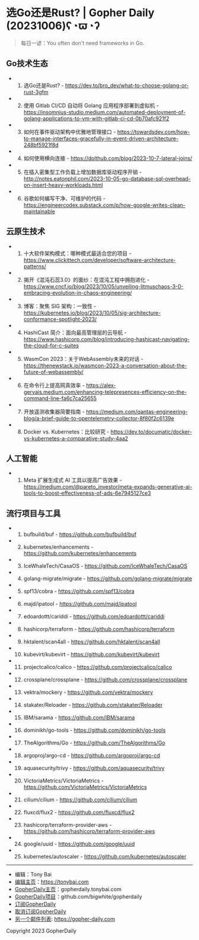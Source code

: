 # 选Go还是Rust? | Gopher Daily (20231006)ʕ◔ϖ◔ʔ

>每日一谚：You often don't need frameworks in Go.

## Go技术生态


- 1. 选Go还是Rust? - https://dev.to/bro_dev/what-to-choose-golang-or-rust-3gfm

- 2. 使用 Gitlab CI/CD 自动将 Golang 应用程序部署到虚拟机 - https://insomnius-studio.medium.com/automated-deployment-of-golang-applications-to-vm-with-gitlab-ci-cd-0b70afc921f2

- 3. 如何在事件驱动架构中优雅地管理接口 - https://towardsdev.com/how-to-manage-interfaces-gracefully-in-event-driven-architecture-248bf5921f8d

- 4. 如何使用横向连接 - https://dolthub.com/blog/2023-10-7-lateral-joins/

- 5. 在插入密集型工作负载上增加数据库驱动程序开销 - http://notes.eatonphil.com/2023-10-05-go-database-sql-overhead-on-insert-heavy-workloads.html

- 6. 谷歌如何编写干净、可维护的代码 - https://engineercodex.substack.com/p/how-google-writes-clean-maintainable


## 云原生技术


- 1. 十大软件架构模式：哪种模式最适合您的项目 - https://www.clickittech.com/developer/software-architecture-patterns/

- 2. 揭开《混沌石蕊3.0》的面纱：在混沌工程中拥抱进化 - https://www.cncf.io/blog/2023/10/05/unveiling-litmuschaos-3-0-embracing-evolution-in-chaos-engineering/

- 3. 博客：聚焦 SIG 架构：一致性 - https://kubernetes.io/blog/2023/10/05/sig-architecture-conformance-spotlight-2023/

- 4. HashiCast 简介：面向最高管理层的云导航 - https://www.hashicorp.com/blog/introducing-hashicast-navigating-the-cloud-for-c-suites

- 5. WasmCon 2023：关于WebAssembly未来的对话 - https://thenewstack.io/wasmcon-2023-a-conversation-about-the-future-of-webassembly/

- 6. 在命令行上提高网真效率 - https://alex-gervais.medium.com/enhancing-telepresences-efficiency-on-the-command-line-fa6c7ca25655

- 7. 开放遥测收集器简要指南 - https://medium.com/qantas-engineering-blog/a-brief-guide-to-opentelemetry-collector-8f80f2c6139e

- 8. Docker vs. Kubernetes：比较研究 - https://dev.to/documatic/docker-vs-kubernetes-a-comparative-study-4aa2


## 人工智能


- 1. Meta 扩展生成式 AI 工具以提高广告效果 - https://medium.com/@pareto_investor/meta-expands-generative-ai-tools-to-boost-effectiveness-of-ads-6e7945127ce3


## 流行项目与工具


- 1. bufbuild/buf - https://github.com/bufbuild/buf

- 2. kubernetes/enhancements - https://github.com/kubernetes/enhancements

- 3. IceWhaleTech/CasaOS - https://github.com/IceWhaleTech/CasaOS

- 4. golang-migrate/migrate - https://github.com/golang-migrate/migrate

- 5. spf13/cobra - https://github.com/spf13/cobra

- 6. majd/ipatool - https://github.com/majd/ipatool

- 7. edoardottt/cariddi - https://github.com/edoardottt/cariddi

- 8. hashicorp/terraform - https://github.com/hashicorp/terraform

- 9. hktalent/scan4all - https://github.com/hktalent/scan4all

- 10. kubevirt/kubevirt - https://github.com/kubevirt/kubevirt

- 11. projectcalico/calico - https://github.com/projectcalico/calico

- 12. crossplane/crossplane - https://github.com/crossplane/crossplane

- 13. vektra/mockery - https://github.com/vektra/mockery

- 14. stakater/Reloader - https://github.com/stakater/Reloader

- 15. IBM/sarama - https://github.com/IBM/sarama

- 16. dominikh/go-tools - https://github.com/dominikh/go-tools

- 17. TheAlgorithms/Go - https://github.com/TheAlgorithms/Go

- 18. argoproj/argo-cd - https://github.com/argoproj/argo-cd

- 19. aquasecurity/trivy - https://github.com/aquasecurity/trivy

- 20. VictoriaMetrics/VictoriaMetrics - https://github.com/VictoriaMetrics/VictoriaMetrics

- 21. cilium/cilium - https://github.com/cilium/cilium

- 22. fluxcd/flux2 - https://github.com/fluxcd/flux2

- 23. hashicorp/terraform-provider-aws - https://github.com/hashicorp/terraform-provider-aws

- 24. google/uuid - https://github.com/google/uuid

- 25. kubernetes/autoscaler - https://github.com/kubernetes/autoscaler


----

- 编辑：Tony Bai
- [编辑主页](https://tonybai.com)：https://tonybai.com
- [GopherDaily主页](https://gopherdaily.tonybai.com)：gopherdaily.tonybai.com
- [GopherDaily项目](https://github.com/bigwhite/gopherdaily)：github.com/bigwhite/gopherdaily
- [订阅GopherDaily](https://gopherdaily.tonybai.com/subscribe)
- [取消订阅GopherDaily](https://gopherdaily.tonybai.com/unsubscribe)
- [另一个邮件列表](https://gopher-daily.com): https://gopher-daily.com

Copyright 2023 GopherDaily
